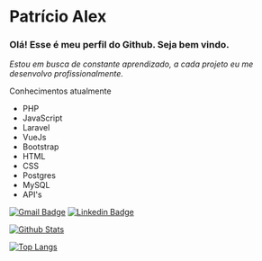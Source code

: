 # Patrício Alex
### Olá! Esse é meu perfil do Github. Seja bem vindo.

 *Estou em busca de constante aprendizado, a cada projeto eu me desenvolvo profissionalmente.*

  
Conhecimentos atualmente
* PHP 
* JavaScript 
* Laravel 
* VueJs
* Bootstrap 
* HTML 
* CSS 
* Postgres 
* MySQL 
* API's 

[![Gmail Badge](https://img.shields.io/badge/-Gmail-c14438?style=flat-square&logo=Gmail&logoColor=white&link=mailto:patricioalex96@gmail.com)](mailto:patricioalex96@gmail.com)
[![Linkedin Badge](https://img.shields.io/badge/-LinkedIn-blue?style=flat-square&logo=Linkedin&logoColor=white&link=https://www.linkedin.com/in/patr%C3%ADcio-alex-219279118/)](https://www.linkedin.com/in/patr%C3%ADcio-alex-219279118/)
 
 [![Github Stats](https://github-readme-stats.vercel.app/api?username=patricioalex96&show_icons=true&count_private=true&theme=Default)](https://github.com/patricioalex96)

[![Top Langs](https://github-readme-stats.vercel.app/api/top-langs/?username=patricioalex96)](https://github.com/patricioalex96/github-readme-stats)

